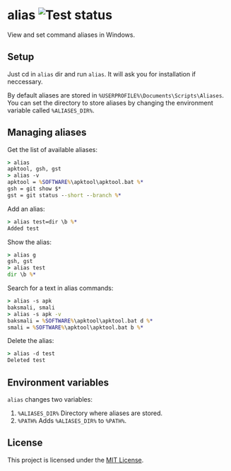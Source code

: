 # alias ![Test status][workflowBadge]

View and set command aliases in Windows.

## Setup

Just cd in `alias` dir and run `alias`. It will ask you for installation if neccessary.

By default aliases are stored in `%USERPROFILE%\Documents\Scripts\Aliases`. You can set the directory to store aliases by changing the environment variable called `%ALIASES_DIR%`.

## Managing aliases

Get the list of available aliases:
```cmd
> alias
apktool, gsh, gst
> alias -v
apktool = %SOFTWARE%\apktool\apktool.bat %*
gsh = git show $*
gst = git status --short --branch %*
```
Add an alias:
```cmd
> alias test=dir \b %*
Added test
```
Show the alias:
```cmd
> alias g
gsh, gst
> alias test
dir \b %*
```
Search for a text in alias commands:
```cmd
> alias -s apk
baksmali, smali
> alias -s apk -v
baksmali = %SOFTWARE%\apktool\apktool.bat d %*
smali = %SOFTWARE%\apktool\apktool.bat b %*
```
Delete the alias:
```cmd
> alias -d test
Deleted test
```

## Environment variables

`alias` changes two variables:
1. `%ALIASES_DIR%`
Directory where aliases are stored.
2. `%PATH%`
Adds `%ALIASES_DIR%` to `%PATH%`.

## License

This project is licensed under the [MIT License](LICENSE.md).

[workflowBadge]: https://img.shields.io/github/workflow/status/alexesprit/alias/Test?label=Test
